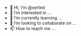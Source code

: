 - 👋 Hi, I’m @xerted
- 👀 I’m interested in ...
- 🌱 I’m currently learning ...
- 💞️ I’m looking to collaborate on ...
- 📫 How to reach me ...

<!---
xerted/xerted is a ✨ special ✨ repository because its `README.md` (this file) appears on your GitHub profile.
You can click the Preview link to take a look at your changes.
--->

